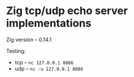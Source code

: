 # Zig tcp/udp echo server implementations

Zig version – 0.14.1

Testing:
- tcp – `nc 127.0.0.1 8086`
- udp – `nc -u 127.0.0.1 8086`
